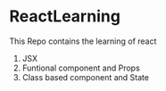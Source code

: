# ReactLearning
This Repo contains the learning of react 
  1) JSX
  2) Funtional component and Props
  3) Class based component and State
